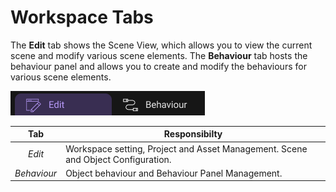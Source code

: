 # Workspace Tabs

The **Edit** tab shows the Scene View, which allows you to view the current scene and modify various scene elements. The **Behaviour** tab hosts the behaviour panel and allows you to create and modify the behaviours for various scene elements.

![](/img/media/newMedia/Workspace_Tabs.png)

| Tab         | Responsibilty                                                                     |
|:-----------:|-----------------------------------------------------------------------------------|
| *Edit*      | Workspace setting, Project and Asset Management.  Scene and Object Configuration. |
| *Behaviour* | Object behaviour and Behaviour Panel Management.         
